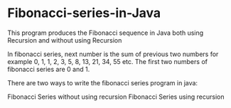 # Fibonacci-series-in-Java
This program produces the Fibonacci sequence in Java both using Recursion and without using Recursion

In fibonacci series, next number is the sum of previous two numbers for example 0, 1, 1, 2, 3, 5, 8, 13, 21, 34, 55 etc. The first two numbers of fibonacci series are 0 and 1.

There are two ways to write the fibonacci series program in java:

Fibonacci Series without using recursion
Fibonacci Series using recursion
